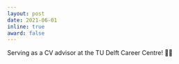 ```yaml
---
layout: post
date: 2021-06-01
inline: true
award: false
---
```


Serving as a CV advisor at the TU Delft Career Centre! :woman_teacher:
